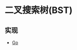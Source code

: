 # 二叉搜索树(BST)

## 实现
- [Go](https://github.com/pojozhang/playground/blob/master/solutions/go/src/playground/structure/tree/binary_search_tree.go)
